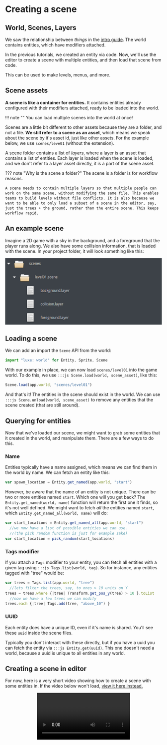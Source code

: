
# Creating a scene

## World, Scenes, Layers

We saw the relationship between _things_ in the [intro guide](../guide). The world contains entities, which have modifiers attached.

In the previous tutorials, we created an entity via code. Now, we'll use the editor to create a scene with multiple entities, and then load that scene from code.

This can be used to make levels, menus, and more.

## Scene assets

**A scene is like a container for entities.** It contains entities already configured with their modifiers attached, ready to be loaded into the world.

!!! note ""
    You can load multiple scenes into the world at once!

Scenes are a little bit different to other assets because they are a folder, and not a file. **We still refer to a scene as an asset**, which means we speak about the scene by it's asset id, just like other assets. For the example below, we use `scenes/leve01` (without the extension).

A scene folder contains a list of _layers_, where a layer is an asset that contains a list of entities. Each layer is loaded when the scene is loaded, and we don't refer to a layer asset directly, it is a part of the scene asset.

??? note "Why is the scene a folder?"
    The scene is a folder is for workflow reasons. 

    A scene needs to contain multiple layers so that multiple people can work on the same scene, without modifying the same file. This enables teams to build levels without file conflicts. It is also because we want to be able to only load a subset of a scene in the editor, say, just the trees + the ground, rather than the entire scene. This keeps workflow rapid.

## An example scene

Imagine a 2D game with a sky in the background, and a foreground that the player runs along. We also have some collision information, that is loaded with the scene. In your project folder, it will look something like this:

![](../../images/tutorial/scene-structure.png)

## Loading a scene
We can add an import the `Scene` API from the world:
```js
import "luxe: world" for Entity, Sprite, Scene
```

With our example in place, we can now load `scenes/level01` into the game world. To do this, we use `:::js Scene.load(world, scene_asset)`, like this:

```js
Scene.load(app.world, "scenes/level01")
```

And that's it! The entities in the scene should exist in the world. We can use `:::js Scene.unload(world, scene_asset)` to remove any entities that the scene created (that are still around).

## Querying for entities

Now that we've loaded our scene, we might want to grab some entities that it created in the world, and manipulate them. There are a few ways to do this.

### Name

Entities typically have a name assigned, which means we can find them in the world by name. We can fetch an entity like this:

```js
var spawn_location = Entity.get_named(app.world, "start")
```

However, be aware that the name of an entity is not unique. There can be two or more entities named `start`. Which one will you get back?
The `Entity.get_named(world, name)` function will return the first one it finds, so it's not well defined. We might want to fetch _all_ the entities named `start`, which `Entity.get_named_all(world, name)` will do: 

```js
var start_locations = Entity.get_named_all(app.world, "start")
  //we now have a list of possible entities we can use.
  //(the pick random function is just for example sake)
var start_location = pick_random(start_locations)
```

### Tags modifier

If you attach a `Tags` modifier to your entity, you can fetch all entities with a given tag using `:::js Tags.list(world, tag)`. So for instance, any entities tagged with "tree" would be:

```js
var trees = Tags.list(app.world, "tree")
  //lets filter the trees, say, to ones > 10 units on Y
trees = trees.where {|tree| Transform.get_pos_y(tree) > 10 }.toList
  //now we have a few trees we can modify
trees.each {|tree| Tags.add(tree, "above_10") }
```

### UUID

Each entity does have a unique ID, even if it's name is shared. You'll see these `uuid` inside the scene files.

Typically you don't interact with these directly, but if you have a uuid you can fetch the entity via `:::js Entity.get(uuid)`. This one doesn't need a world, because a uuid is unique to all entities in any world.

## Creating a scene in editor

For now, here is a very short video showing how to create a scene with some entities in.
If the video below won't load, <a href="https://i.imgur.com/GZfOY4H.mp4" target="_blank">view it here instead.</a>

<video preload="auto" controls="" loop="loop" style="max-width:90%; width:auto; margin:auto; display:block;">  
  <source src="https://i.imgur.com/GZfOY4H.mp4" type="video/mp4"></source>
</video>
